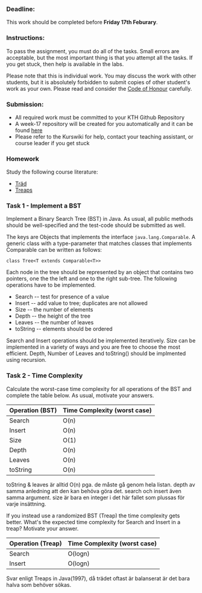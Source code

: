 ### Deadline:
This work should be completed before **Friday 17th Feburary**.

### Instructions:
To pass the assignment, you must do all of the tasks. Small errors are acceptable, but the most important thing is that you attempt all the tasks. If you get stuck, then help is available in the labs.

Please note that this is individual work. You may discuss the work with other students, but it is absolutely forbidden to submit copies of other student's work as your own. Please read and consider the [Code of Honour](https://www.kth.se/csc/utbildning/hederskodex) carefully.

### Submission:
* All required work must be committed to your KTH Github Repository
* A week-17 repository will be created for you automatically and it can be found [here](https://gits-15.sys.kth.se/inda-16)
* Please refer to the Kurswiki for help, contact your teaching assistant, or course leader if you get stuck

### Homework
Study the following course literature:

* [Träd](http://www.nada.kth.se/~snilsson/algoritmer/trad/)
* [Treaps](http://www.nada.kth.se/~snilsson/treap/)

### Task 1 - Implement a BST
Implement a Binary Search Tree (BST) in Java. As usual, all public methods should be well-specified and the test-code should be submitted as well.

The keys are Objects that implements the interface `java.lang.Comparable`. A generic class with a type-parameter that matches classes that implements Comparable can be written as follows:

    class Tree<T extends Comparable<T>>

Each node in the tree should be represented by an object that contains two pointers, one the the left and one to the right sub-tree. The following operations have to be implemented.

* Search -- test for presence of a value
* Insert -- add value to tree; duplicates are not allowed
* Size -- the number of elements
* Depth -- the height of the tree
* Leaves -- the number of leaves
* toString -- elements should be ordered

Search and Insert operations should be implemented iteratively.  Size can be implemented in a variety of ways and you are free to choose the most efficient.  Depth, Number of Leaves and toString() should be implmented using recursion.

### Task 2 - Time Complexity
Calculate the worst-case time complexity for all operations of the BST and complete the table below.  As usual, motivate your answers.

| Operation (BST)     | Time Complexity (worst case)    |
| ------------------- | ------------------------------- |
| Search              |         O(n)                    |
| Insert              |         O(n)                    |
| Size                |         O(1)                    |
| Depth               |         O(n)                    |
| Leaves              |         O(n)                    |
| toString            |         O(n)                    |

toString & leaves är alltid O(n) pga. de måste gå genom hela listan.
depth av samma anledning att den kan behöva göra det. search och insert även samma argument.
size är bara en integer i det här fallet som plussas för varje insättning.

If you instead use a randomized BST (Treap) the time complexity gets better.  What's the expected time complexity for Search and Insert in a treap? Motivate your answer.

| Operation (Treap)   | Time Complexity (worst case)    |
| ------------------- | ------------------------------- |
| Search              |             O(logn)             |
| Insert              |             O(logn)             |

Svar enligt Treaps in Java(1997), då trädet oftast är balanserat är det bara halva som behöver sökas.
